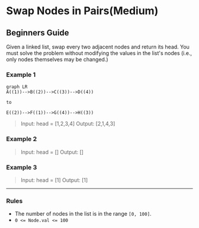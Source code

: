 # Swap Nodes in Pairs(Medium)

## Beginners Guide

Given a linked list, swap every two adjacent nodes and return its head. You must solve the problem without modifying the values in the list's nodes (i.e., only nodes themselves may be changed.)

### Example 1

```mermaid
graph LR
A((1))-->B((2))-->C((3))-->D((4))

to

E((2))-->F((1))-->G((4))-->H((3))
```

>Input: head = [1,2,3,4]
Output: [2,1,4,3]

### Example 2

>Input: head = []
Output: []

### Example 3

>Input: head = [1]
Output: [1]

---

### Rules

* The number of nodes in the list is in the range `[0, 100]`.
* `0 <= Node.val <= 100`
